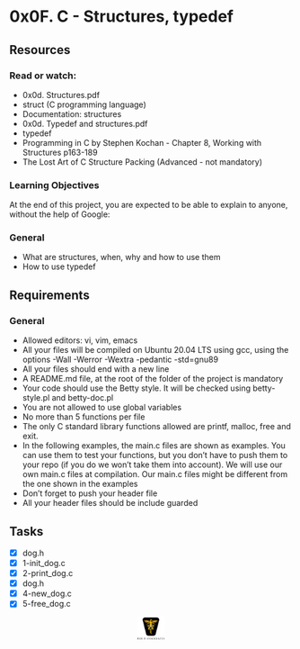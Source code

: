 # 0x0F. C - Structures, typedef

## Resources

### Read or watch:

- 0x0d. Structures.pdf
- struct (C programming language)
- Documentation: structures
- 0x0d. Typedef and structures.pdf
- typedef
- Programming in C by Stephen Kochan - Chapter 8, Working with Structures p163-189
- The Lost Art of C Structure Packing (Advanced - not mandatory)

### Learning Objectives

At the end of this project, you are expected to be able to explain to anyone, without the help of Google:

### General

- What are structures, when, why and how to use them
- How to use typedef

## Requirements

### General

- Allowed editors: vi, vim, emacs
- All your files will be compiled on Ubuntu 20.04 LTS using gcc, using the options -Wall -Werror -Wextra -pedantic -std=gnu89
- All your files should end with a new line
- A README.md file, at the root of the folder of the project is mandatory
- Your code should use the Betty style. It will be checked using betty-style.pl and betty-doc.pl
- You are not allowed to use global variables
- No more than 5 functions per file
- The only C standard library functions allowed are printf, malloc, free and exit.
- In the following examples, the main.c files are shown as examples. You can use them to test your functions, but you don’t have to push them to your repo (if you do we won’t take them into account). We will use our own main.c files at compilation. Our main.c files might be different from the one shown in the examples
- Don’t forget to push your header file
- All your header files should be include guarded

## Tasks

- [x] dog.h
- [x] 1-init_dog.c
- [x] 2-print_dog.c
- [x] dog.h
- [x] 4-new_dog.c
- [x] 5-free_dog.c

<p align="center">
<img src="/images/roeHR-01.png" width=10% height=10%>
</p>
